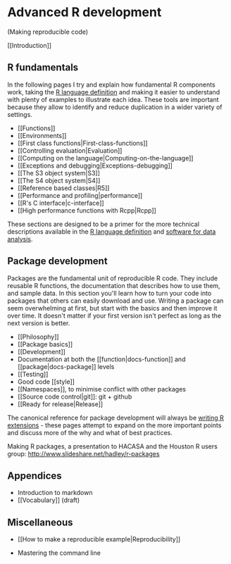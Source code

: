 # Advanced R development
(Making reproducible code)

[[Introduction]]

## R fundamentals

In the following pages I try and explain how fundamental R components work, taking the [R language definition][lang-def] and making it easier to understand with plenty of examples to illustrate each idea. These tools are important because they allow to identify and reduce duplication in a wider variety of settings.

  * [[Functions]]
  * [[Environments]]
  * [[First class functions|First-class-functions]]
  * [[Controlling evaluation|Evaluation]]
  * [[Computing on the language|Computing-on-the-language]]
  * [[Exceptions and debugging|Exceptions-debugging]]
  * [[The S3 object system|S3]]
  * [[The S4 object system|S4]]
  * [[Reference based classes|R5]]
  * [[Performance and profiling|performance]]
  * [[R's C interface|c-interface]]
  * [[High performance functions with Rcpp|Rcpp]]

These sections are designed to be a primer for the more technical descriptions available in the [R language definition][lang-def] and [software for data analysis](http://amzn.com/0387759352).

## Package development

Packages are the fundamental unit of reproducible R code. They include reusable R functions, the documentation that describes how to use them, and sample data. In this section you'll learn how to turn your code into packages that others can easily download and use. Writing a package can seem overwhelming at first, but start with the basics and then improve it over time. It doesn't matter if your first version isn't perfect as long as the next version is better.

  * [[Philosophy]]
  * [[Package basics]]
  * [[Development]]
  * Documentation at both the [[function|docs-function]] and
    [[package|docs-package]] levels
  * [[Testing]]
  * Good code [[style]]
  * [[Namespaces]], to minimise conflict with other packages
  * [[Source code control|git]]: git + github
  * [[Ready for release|Release]]

The canonical reference for package development will always be [writing R extensions][r-ext] - these pages attempt to expand on the more important points and discuss more of the why and what of best practices.

Making R packages, a presentation to HACASA and the Houston R users group: http://www.slideshare.net/hadley/r-packages

## Appendices

* Introduction to markdown
* [[Vocabulary]]  (draft)

<!-- ## Specialised data languages

* You know the three specialised languages needed to extract data from the
  types of data that analysts encounter most often: regular expressions for
  strings, SQL for databases, and xpath for xml.

These types of data come up so frequently it's useful to know a little about them and the specialised languages that you use to work with them:

  * [[Strings and regular expressions|lang-regexp]]  (outline)
  * [[Databases and SQL|lang-sql]]  (outline)
  * [[XML and XPath|lang-xml]]   (outline) -->

## Miscellaneous

* [[How to make a reproducible example|Reproducibility]]
* Mastering the command line

  [lang-def]:http://cran.r-project.org/doc/manuals/R-lang.html
  [r-ext]:http://cran.r-project.org/doc/manuals/R-exts.html
